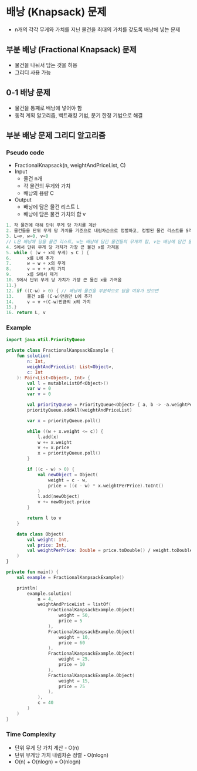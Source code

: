 # 배낭 (Knapsack) 문제

- n개의 각각 무게와 가치를 지닌 물건을 최대의 가치를 갖도록 배낭에 넣는 문제

## 부분 배낭 (Fractional Knapsack) 문제

- 물건을 나눠서 담는 것을 허용
- 그리디 사용 가능

## 0-1 배낭 문제

- 물건을 통째로 배낭에 넣어야 함
- 동적 계획 알고리즘, 백트래킹 기법, 분기 한정 기법으로 해결

## 부분 배낭 문제 그리디 알고리즘

### Pseudo code

- FractionalKnapsack(n, weightAndPriceList, C)
- Input
    - 물건 n개
    - 각 물건의 무게와 가치
    - 배낭의 용량 C
- Output
    - 배낭에 담은 물건 리스트 L
    - 배낭에 담은 물건 가치의 합 v

```kotlin
1. 각 물건에 대해 단위 무게 당 가치를 계산
2. 물건들을 단위 무게 당 가치를 기준으로 내림차순으로 정렬하고, 정렬된 물건 리스트를 S라고 하자
3. L=∅, w=0, v=0 
// L은 배낭에 담을 물건 리스트, w는 배낭에 담긴 물건들의 무게의 합, v는 배낭에 담긴 물건들의 가치의 합
4. S에서 단위 무게 당 가치가 가장 큰 물건 x를 가져옴
5. while ( (w + x의 무게) ≤ C ) { 
6.      x를 L에 추가
7.      w = w + x의 무게
8.      v = v + x의 가치
9.      x를 S에서 제거
10.	S에서 단위 무게 당 가치가 가장 큰 물건 x를 가져옴
11.}
12. if ((C-w) > 0) { // 배낭에 물건을 부분적으로 담을 여유가 있으면 
13. 	물건 x를 (C-w)만큼만 L에 추가 
14. 	v = v +(C-w)만큼의 x의 가치
15.}
16. return L, v
```

### Example

```kotlin
import java.util.PriorityQueue

private class FractionalKanpsackExample {
    fun solution(
        n: Int,
        weightAndPriceList: List<Object>,
        c: Int
    ): Pair<List<Object>, Int> {
        val l = mutableListOf<Object>()
        var w = 0
        var v = 0

        val priorityQueue = PriorityQueue<Object> { a, b -> -a.weightPerPrice.compareTo(b.weightPerPrice) }
        priorityQueue.addAll(weightAndPriceList)

        var x = priorityQueue.poll()

        while ((w + x.weight <= c)) {
            l.add(x)
            w += x.weight
            v += x.price
            x = priorityQueue.poll()
        }

        if ((c - w) > 0) {
            val newObject = Object(
                weight = c - w,
                price = ((c - w) * x.weightPerPrice).toInt()
            )
            l.add(newObject)
            v += newObject.price
        }

        return l to v
    }

    data class Object(
        val weight: Int,
        val price: Int,
        val weightPerPrice: Double = price.toDouble() / weight.toDouble()
    )
}

private fun main() {
    val example = FractionalKanpsackExample()

    println(
        example.solution(
            n = 4,
            weightAndPriceList = listOf(
                FractionalKanpsackExample.Object(
                    weight = 50,
                    price = 5
                ),
                FractionalKanpsackExample.Object(
                    weight = 10,
                    price = 60
                ),
                FractionalKanpsackExample.Object(
                    weight = 25,
                    price = 10
                ),
                FractionalKanpsackExample.Object(
                    weight = 15,
                    price = 75
                ),
            ),
            c = 40
        )
    )
}
```

### Time Complexity

- 단위 무게 당 가치 계산 - O(n)
- 단위 무게당 가치 내림차순 정렬 - O(nlogn)
- O(n) + O(nlogn) = O(nlogn)